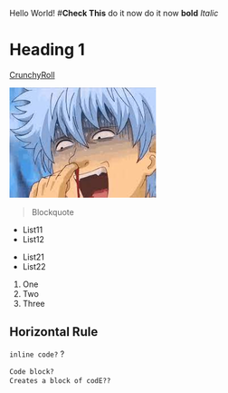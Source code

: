 Hello World!
#**Check This**
do it now do it now
**bold** 
*Italic*
# Heading 1 

[CrunchyRoll](https://crunchyroll.com)

![Gintama](images-2.jpeg)

> Blockquote 

* List11
* List12
- List21
- List22


1. One
2. Two
3. Three


Horizontal Rule 
---

`inline code?` ?

```
Code block? 
Creates a block of codE??
```

